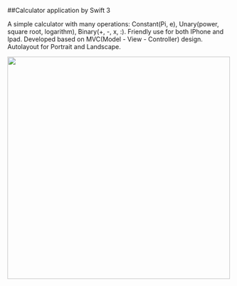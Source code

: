 ##Calculator application by Swift 3

A simple calculator with many operations: Constant(Pi, e), Unary(power, square root, logarithm), Binary(+, -, x, :).
Friendly use for both IPhone and Ipad.
Developed based on MVC(Model - View - Controller) design.
Autolayout for Portrait and Landscape.

<img src="https://cloud.githubusercontent.com/assets/17012052/22669789/f0c9991c-ecce-11e6-99ad-d0a0b00274b2.gif" width="500" />
